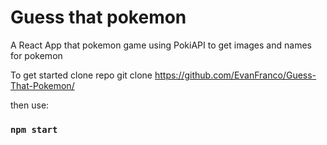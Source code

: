 # Guess that pokemon
A React App that pokemon game using PokiAPI to get images and names for pokemon


To get started clone repo
git clone https://github.com/EvanFranco/Guess-That-Pokemon/

then use:
### `npm start`


